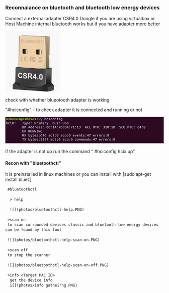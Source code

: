 ### Reconnaiance on bluetooth and bluetooth low energy devices

Connect a external adapter CSR4.0 Dongle if you are using virtualbox or Host Machine internal bluetooth works but if you have adapter more better
   
   
   ![](photos/csr.PNG)
   

check with whether blueotooth adapter is working 

"#hciconfig" - to check adapter it is connected and running or not 
   
   ![](photos/hciconfig.PNG)

if the adapter is not up run the command " #hciconfig hcix up"

#### Recon with "bluetoothctl"

it is preinstalled in linux machines or you can install with [sudo apt-get install bluez]


    
     #bluetoothctl 
     
      > help
      
      ![](photos/bluetoothctl-help.PNG)
            
     >scan on 
     to scan surrounded devices classic and bluetooth low energy devices can be found by this tool 
            
     ![](photos/bluetoothctl-help-scan-on.PNG)
            
     >scan off
     to stop the scanner
     
     ![](photos/bluetoothctl-help-scan-on-off.PNG)
      
     >info <Target MAC ID>
      get the device info 
      1[](photos/info gatheirng.PNG)
